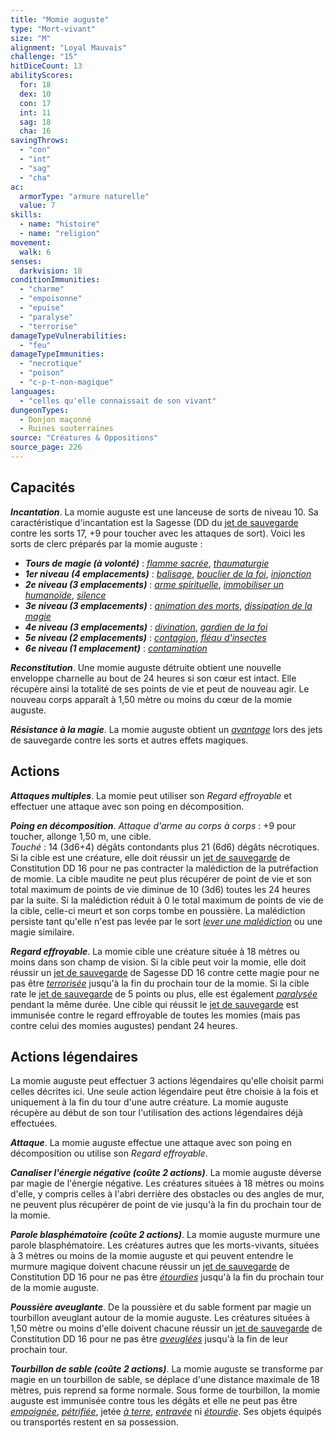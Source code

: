 ```yaml
---
title: "Momie auguste"
type: "Mort-vivant"
size: "M"
alignment: "Loyal Mauvais"
challenge: "15"
hitDiceCount: 13
abilityScores:
  for: 18
  dex: 10
  con: 17
  int: 11
  sag: 18
  cha: 16
savingThrows:
  - "con"
  - "int"
  - "sag"
  - "cha"
ac:
  armorType: "armure naturelle"
  value: 7
skills:
  - name: "histoire"
  - name: "religion"
movement:
  walk: 6
senses:
  darkvision: 18
conditionImmunities:
  - "charme"
  - "empoisonne"
  - "epuise"
  - "paralyse"
  - "terrorise"
damageTypeVulnerabilities:
  - "feu"
damageTypeImmunities:
  - "necrotique"
  - "poison"
  - "c-p-t-non-magique"
languages:
  - "celles qu'elle connaissait de son vivant"
dungeonTypes:
  - Donjon maçonné
  - Ruines souterraines
source: "Créatures & Oppositions"
source_page: 226
---
```

## Capacités
_**Incantation**_. La momie auguste est une lanceuse de sorts de niveau 10. Sa caractéristique d'incantation est la Sagesse (DD du [jet de sauvegarde](/utiliser-les-caracteristiques#jets-de-sauvegarde) contre les sorts 17, +9 pour toucher avec les attaques de sort). Voici les sorts de clerc préparés par la momie auguste :
* _**Tours de magie (à volonté)**_ : [_flamme sacrée_](/grimoire/flamme-sacree), [_thaumaturgie_](/grimoire/thaumaturgie)
* _**1er niveau (4 emplacements)**_ : [_balisage_](/grimoire/balisage), [_bouclier de la foi_](/grimoire/bouclier-de-la-foi), [_injonction_](/grimoire/injonction)
* _**2e niveau (3 emplacements)**_ : [_arme spirituelle_](/grimoire/arme-spirituelle), [_immobiliser un humanoïde_](/grimoire/immobiliser-un-humanoide), [_silence_](/grimoire/silence)
* _**3e niveau (3 emplacements)**_ : [_animation des morts_](/grimoire/animation-des-morts), [_dissipation de la magie_](/grimoire/dissipation-de-la-magie)
* _**4e niveau (3 emplacements)**_ : [_divination_](/grimoire/divination), [_gardien de la foi_](/grimoire/gardien-de-la-foi)
* _**5e niveau (2 emplacements)**_ : [_contagion_](/grimoire/contagion), [_fléau d'insectes_](/grimoire/fleau-d-insectes/)
* _**6e niveau (1 emplacement)**_ : [_contamination_](/grimoire/contamination)

_**Reconstitution**_. Une momie auguste détruite obtient une nouvelle enveloppe charnelle au bout de 24 heures si son cœur est intact. Elle récupère ainsi la totalité de ses points de vie et peut de nouveau agir. Le nouveau corps apparaît à 1,50 mètre ou moins du cœur de la momie auguste.

_**Résistance à la magie**_. La momie auguste obtient un [_avantage_](/utiliser-les-caracteristiques/#avantage-et-desavantage) lors des jets de sauvegarde contre les sorts et autres effets magiques.

## Actions
_**Attaques multiples**_. La momie peut utiliser son _Regard effroyable_ et effectuer une attaque avec son poing en décomposition.

_**Poing en décomposition**_. _Attaque d'arme au corps à corps_ : +9 pour toucher, allonge 1,50 m, une cible.  
_Touché_ : 14 (3d6+4) dégâts contondants plus 21 (6d6) dégâts nécrotiques. Si la cible est une créature, elle doit réussir un [jet de sauvegarde](/utiliser-les-caracteristiques#jets-de-sauvegarde) de Constitution DD 16 pour ne pas contracter la malédiction de la putréfaction de momie. La cible maudite ne peut plus récupérer de point de vie et son total maximum de points de vie diminue de 10 (3d6) toutes les 24 heures par la suite. Si la malédiction réduit à 0 le total maximum de points de vie de la cible, celle-ci meurt et son corps tombe en poussière. La malédiction persiste tant qu'elle n'est pas levée par le sort [_lever une malédiction_](/grimoire/lever-une-malediction) ou une magie similaire.

_**Regard effroyable**_. La momie cible une créature située à 18 mètres ou moins dans son champ de vision. Si la cible peut voir la momie, elle doit réussir un [jet de sauvegarde](/utiliser-les-caracteristiques#jets-de-sauvegarde) de Sagesse DD 16 contre cette magie pour ne pas être [_terrorisée_](/gerer-la-sante-du-personnage/#terrorise) jusqu'à la fin du prochain tour de la momie. Si la cible rate le [jet de sauvegarde](/utiliser-les-caracteristiques#jets-de-sauvegarde) de 5 points ou plus, elle est également [_paralysée_](/gerer-la-sante-du-personnage/#paralyse) pendant la même durée. Une cible qui réussit le [jet de sauvegarde](/utiliser-les-caracteristiques#jets-de-sauvegarde) est immunisée contre le regard effroyable de toutes les momies (mais pas contre celui des momies augustes) pendant 24 heures.

## Actions légendaires
La momie auguste peut effectuer 3 actions légendaires qu'elle choisit parmi celles décrites ici. Une seule action légendaire peut être choisie à la fois et uniquement à la fin du tour d'une autre créature. La momie auguste récupère au début de son tour l'utilisation des actions légendaires déjà effectuées.

_**Attaque**_. La momie auguste effectue une attaque avec son poing en décomposition ou utilise son _Regard effroyable_.

_**Canaliser l'énergie négative (coûte 2 actions)**_. La momie auguste déverse par magie de l'énergie négative. Les créatures situées à 18 mètres ou moins d'elle, y compris celles à l'abri derrière des obstacles ou des angles de mur, ne peuvent plus récupérer de point de vie jusqu'à la fin du prochain tour de la momie.

_**Parole blasphématoire (coûte 2 actions)**_. La momie auguste murmure une parole blasphématoire. Les créatures autres que les morts-vivants, situées à 3 mètres ou moins de la momie auguste et qui peuvent entendre le murmure magique doivent chacune réussir un [jet de sauvegarde](/utiliser-les-caracteristiques#jets-de-sauvegarde) de Constitution DD 16 pour ne pas être [_étourdies_](/gerer-la-sante-du-personnage/#etourdi) jusqu'à la fin du prochain tour de la momie auguste.

_**Poussière aveuglante**_. De la poussière et du sable forment par magie un tourbillon aveuglant autour de la momie auguste. Les créatures situées à 1,50 mètre ou moins d'elle doivent chacune réussir un [jet de sauvegarde](/utiliser-les-caracteristiques#jets-de-sauvegarde) de Constitution DD 16 pour ne pas être [_aveuglées_](/gerer-la-sante-du-personnage/#aveugle) jusqu'à la fin de leur prochain tour.

_**Tourbillon de sable (coûte 2 actions)**_. La momie auguste se transforme par magie en un tourbillon de sable, se déplace d'une distance maximale de 18 mètres, puis reprend sa forme normale. Sous forme de tourbillon, la momie auguste est immunisée contre tous les dégâts et elle ne peut pas être [_empoignée_](/gerer-la-sante-du-personnage/#empoigne), [_pétrifiée_](/gerer-la-sante-du-personnage/#petrifie), jetée [_à terre_](/gerer-la-sante-du-personnage/#a-terre), [_entravée_](/gerer-la-sante-du-personnage/#entrave) ni [_étourdie_](/gerer-la-sante-du-personnage/#etourdi). Ses objets équipés ou transportés restent en sa possession.
